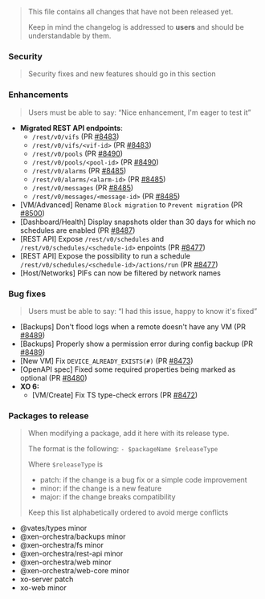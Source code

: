 > This file contains all changes that have not been released yet.
>
> Keep in mind the changelog is addressed to **users** and should be
> understandable by them.

### Security

> Security fixes and new features should go in this section

### Enhancements

> Users must be able to say: “Nice enhancement, I'm eager to test it”

- **Migrated REST API endpoints**:
  - `/rest/v0/vifs` (PR [#8483](https://github.com/vatesfr/xen-orchestra/pull/8483))
  - `/rest/v0/vifs/<vif-id>` (PR [#8483](https://github.com/vatesfr/xen-orchestra/pull/8483))
  - `/rest/v0/pools` (PR [#8490](https://github.com/vatesfr/xen-orchestra/pull/8490))
  - `/rest/v0/pools/<pool-id>` (PR [#8490](https://github.com/vatesfr/xen-orchestra/pull/8490))
  - `/rest/v0/alarms` (PR [#8485](https://github.com/vatesfr/xen-orchestra/pull/8485))
  - `/rest/v0/alarms/<alarm-id>` (PR [#8485](https://github.com/vatesfr/xen-orchestra/pull/8485))
  - `/rest/v0/messages` (PR [#8485](https://github.com/vatesfr/xen-orchestra/pull/8485))
  - `/rest/v0/messages/<message-id>` (PR [#8485](https://github.com/vatesfr/xen-orchestra/pull/8485))
- [VM/Advanced] Rename `Block migration` to `Prevent migration` (PR [#8500](https://github.com/vatesfr/xen-orchestra/pull/8500))
- [Dashboard/Health] Display snapshots older than 30 days for which no schedules are enabled (PR [#8487](https://github.com/vatesfr/xen-orchestra/pull/8487))
- [REST API] Expose `/rest/v0/schedules` and `/rest/v0/schedules/<schedule-id>` enpoints (PR [#8477](https://github.com/vatesfr/xen-orchestra/pull/8477))
- [REST API] Expose the possibility to run a schedule `/rest/v0/schedules/<schedule-id>/actions/run` (PR [#8477](https://github.com/vatesfr/xen-orchestra/pull/8477))
- [Host/Networks] PIFs can now be filtered by network names

### Bug fixes

> Users must be able to say: “I had this issue, happy to know it's fixed”

- [Backups] Don't flood logs when a remote doesn't have any VM (PR [#8489](https://github.com/vatesfr/xen-orchestra/pull/8489))
- [Backups] Properly show a permission error during config backup (PR [#8489](https://github.com/vatesfr/xen-orchestra/pull/8489))
- [New VM] Fix `DEVICE_ALREADY_EXISTS(#)` (PR [#8473](https://github.com/vatesfr/xen-orchestra/pull/8473))
- [OpenAPI spec] Fixed some required properties being marked as optional (PR [#8480](https://github.com/vatesfr/xen-orchestra/pull/8480))
- **XO 6:**
  - [VM/Create] Fix TS type-check errors (PR [#8472](https://github.com/vatesfr/xen-orchestra/pull/8472))

### Packages to release

> When modifying a package, add it here with its release type.
>
> The format is the following: `- $packageName $releaseType`
>
> Where `$releaseType` is
>
> - patch: if the change is a bug fix or a simple code improvement
> - minor: if the change is a new feature
> - major: if the change breaks compatibility
>
> Keep this list alphabetically ordered to avoid merge conflicts

<!--packages-start-->

- @vates/types minor
- @xen-orchestra/backups minor
- @xen-orchestra/fs minor
- @xen-orchestra/rest-api minor
- @xen-orchestra/web minor
- @xen-orchestra/web-core minor
- xo-server patch
- xo-web minor

<!--packages-end-->
